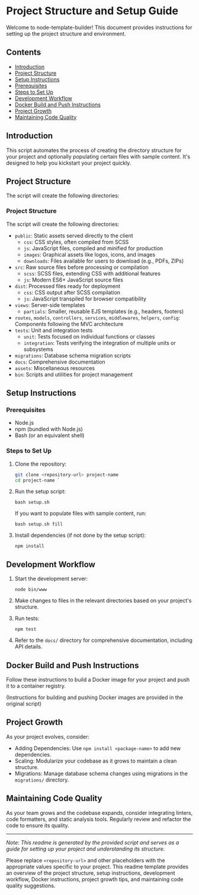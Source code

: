 
# Project Structure and Setup Guide

Welcome to node-template-builder! This document provides instructions for setting up the project structure and environment.

## Contents

- [Introduction](#introduction)
- [Project Structure](#project-structure)
- [Setup Instructions](#setup-instructions)
 - [Prerequisites](#prerequisites)
 - [Steps to Set Up](#steps-to-set-up)
- [Development Workflow](#development-workflow)
- [Docker Build and Push Instructions](#docker-build-and-push-instructions)
- [Project Growth](#project-growth)
- [Maintaining Code Quality](#maintaining-code-quality)

## Introduction

This script automates the process of creating the directory structure for your project and optionally populating certain files with sample content. It's designed to help you kickstart your project quickly.

## Project Structure

The script will create the following directories:

### Project Structure

The script will create the following directories:

- `public`: Static assets served directly to the client
  - `css`: CSS styles, often compiled from SCSS
  - `js`: JavaScript files, compiled and minified for production
  - `images`: Graphical assets like logos, icons, and images
  - `downloads`: Files available for users to download (e.g., PDFs, ZIPs)
- `src`: Raw source files before processing or compilation
  - `scss`: SCSS files, extending CSS with additional features
  - `js`: Modern ES6+ JavaScript source files
- `dist`: Processed files ready for deployment
  - `css`: CSS output after SCSS compilation
  - `js`: JavaScript transpiled for browser compatibility
- `views`: Server-side templates
  - `partials`: Smaller, reusable EJS templates (e.g., headers, footers)
- `routes`, `models`, `controllers`, `services`, `middlewares`, `helpers`, `config`: Components following the MVC architecture
- `tests`: Unit and integration tests
  - `unit`: Tests focused on individual functions or classes
  - `integration`: Tests verifying the integration of multiple units or subsystems
- `migrations`: Database schema migration scripts
- `docs`: Comprehensive documentation
- `assets`: Miscellaneous resources
- `bin`: Scripts and utilities for project management

## Setup Instructions

### Prerequisites

- Node.js
- npm (bundled with Node.js)
- Bash (or an equivalent shell)

### Steps to Set Up

1. Clone the repository:

   ```bash
   git clone <repository-url> project-name
   cd project-name `

1.  Run the setup script:



    `bash setup.sh`

    If you want to populate files with sample content, run:



    `bash setup.sh fill`

2.  Install dependencies (if not done by the setup script):



    `npm install`

Development Workflow
--------------------

1.  Start the development server:



    `node bin/www`

2.  Make changes to files in the relevant directories based on your project's structure.

3.  Run tests:



    `npm test`

4.  Refer to the `docs/` directory for comprehensive documentation, including API details.

Docker Build and Push Instructions
----------------------------------

Follow these instructions to build a Docker image for your project and push it to a container registry.

(Instructions for building and pushing Docker images are provided in the original script)

Project Growth
--------------

As your project evolves, consider:

-   Adding Dependencies: Use `npm install <package-name>` to add new dependencies.
-   Scaling: Modularize your codebase as it grows to maintain a clean structure.
-   Migrations: Manage database schema changes using migrations in the `migrations/` directory.

Maintaining Code Quality
------------------------

As your team grows and the codebase expands, consider integrating linters, code formatters, and static analysis tools. Regularly review and refactor the code to ensure its quality.

* * * * *

*Note: This readme is generated by the provided script and serves as a guide for setting up your project and understanding its structure.*


Please replace `<repository-url>` and other placeholders with the appropriate values specific to your project. This readme template provides an overview of the project structure, setup instructions, development workflow, Docker instructions, project growth tips, and maintaining code quality suggestions.
